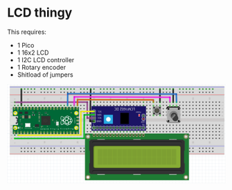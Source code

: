 # LCD thingy

This requires:
* 1 Pico
* 1 16x2 LCD
* 1 I2C LCD controller
* 1 Rotary encoder
* Shitload of jumpers

<img src="img.png">